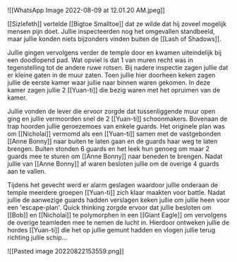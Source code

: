 ![[WhatsApp Image 2022-08-09 at 12.01.20 AM.jpeg]]


 [[Sizlefeth]] vertelde [[Bigtoe Smalltoe]] dat ze wilde dat hij zoveel mogelijk mensen pijn doet. Jullie inspecteerden nog het omgevallen standbeeld, maar jullie konden niets bijzonders vinden buiten de [[Lash of Shadows]]. 

Jullie gingen vervolgens verder de temple door en kwamen uiteindelijk bij een doodlopend pad. Wat opviel is dat 1 van muren recht was in tegenstelling tot de andere ruwe rotsen. Bij nadere inspectie zagen jullie dat er kleine gaten in de muur zaten. Toen jullie hier doorheen keken zagen jullie de eerste kamer waar jullie naar binnen waren gekomen. In deze kamer zagen jullie 2 [[Yuan-ti]] die bezig waren met het opruimen van de kamer.

Jullie vonden de lever die ervoor zorgde dat tussenliggende muur open ging en jullie vermoorden snel de 2 [[Yuan-ti]] schoonmakers. Bovenaan de trap hoorden jullie geroezemoes van enkele guards. Het originele plan was om [[Nicholai]] vermomd als een [[Yuan-ti]] samen met de vastgebonden [[Anne Bonny]] naar buiten te laten gaan en de guards haar weg te laten brengen. Buiten stonden 6 guards en het leek hun genoeg om maar 2 guards mee te sturen om [[Anne Bonny]] naar beneden te brengen. Nadat jullie van [[Anne Bonny]] af waren besloten jullie om de overige 4 guards aan te vallen. 

Tijdens het gevecht werd er alarm geslagen waardoor jullie onderaan de temple meerdere groepen [[Yuan-ti]] zich klaar maakten voor battle. Nadat jullie de aanwezige guards hadden verslagen keken jullie om jullie heen voor een 'escape-plan'. Quick thinking zorgde ervoor dat jullie besloten om [[Bob]] en [[Nicholai]] te polymorphen in een [[Giant Eagle]] om vervolgens de overige teamleden mee te nemen de lucht in. Hierdoor ontweken jullie de hordes [[Yuan-ti]] die het op jullie gemunt hadden en vlogen jullie terug richting jullie schip...


![[Pasted image 20220822153559.png]]

